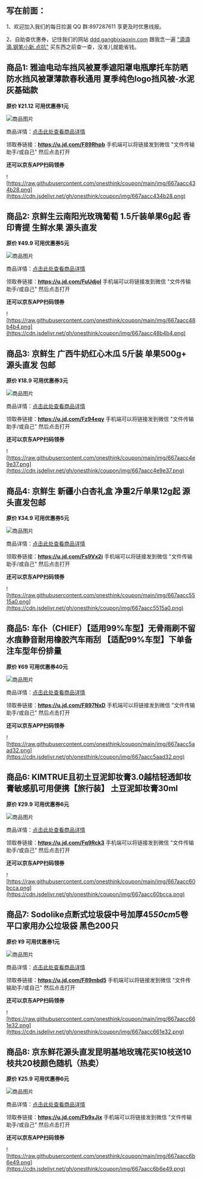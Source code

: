 ## 写在前面：

1、欢迎加入我们的每日捡漏 QQ 群:897287611 享更及时优惠线报。

2、自助查优惠券，记住我们的网站 [ddd.gangbixiaoxin.com](https://ddd.gangbixiaoxin.com) 跟我念一遍 ["滴滴滴.钢笔小新.点抗"](https://ddd.gangbixiaoxin.com) 买东西之前查一查，没准儿就能省钱。

## 商品1: 雅迪电动车挡风被夏季遮阳罩电瓶摩托车防晒防水挡风被罩薄款春秋通用 夏季纯色logo挡风被-水泥灰基础款

**原价 ¥21.12 可用优惠券1元**

![商品图片](http://img14.360buyimg.com/n1/jfs/t1/218684/26/43175/125921/665fcf9aF90c987a9/3628369cded0bd4d.jpg)

商品详情：[点击此处查看商品详情](https://union-click.jd.com/jdc?e=1003156031&amp;p=JF8BARwJK1olXwMKUFpbC08TCl8IGlodVAcLUFlUD08eBF9MRANLAjZbERscSkAJHTdNTwcKBlMdBgABFksWAmcBGlIRWg8FUFdaFxJSXzI4YC4LCFZ2Nic-WhNCZ2lTHF50GmNcElJROEonAG4IHFITWgALUW5cWEpHAj8JS1olXQYyFTBdCk4VAGgBHmsUbQYEVFZfCE8QAWgBHVolXQ4FZInwsJ6dsrqAoo-L1dG784vUtJ-Ji184K1glXQcDVl5ZD0oVA184G2sWbVhsVQ1YX0wUBTtmRhJRDwNJEAUzCE8RBGoBHVMXbQQDVVxfOHsnXDJXYyloVUFeEQgKWyxrChMAeQdvC1lqOlwWQQBNezR8RBhpW2ZaFQgpXHsXMw)

领取券链接：**https://u.jd.com/F89Rhpb** 手机端可以将链接发到微信 "文件传输助手/或自己" 然后点击打开

**还可以京东APP扫码领券**

![https://raw.githubusercontent.com/onesthink/coupon/main/img/667aacc434b28.png](https://cdn.jsdelivr.net/gh/onesthink/coupon/img/667aacc434b28.png)

## 商品2: 京鲜生云南阳光玫瑰葡萄 1.5斤装单果6g起 香印青提 生鲜水果 源头直发

**原价 ¥49.9 可用优惠券5元**

![商品图片](http://img14.360buyimg.com/n1/jfs/t1/240041/7/9774/372580/6659ecf3F66822941/1a9a98e071381a42.png)

商品详情：[点击此处查看商品详情](https://union-click.jd.com/jdc?e=1003156031&amp;p=JF8BAREJK1olXDYCVV9cDEMVA2wIHV4lGVlaCgFtUQ5SQi0DBUVNGFJeSwUIFxlJX3EIGloUWQ4AVF1dDk4IWipURmsVCW1hABgAeysXfT96WxpiWgZdMxU9BEcnAl8LGlsSVAAFUldYOEpHAj8JS1pFXDYCVG4LZksWAm4NHFIWWgMyVW5dDksfAW8MHF4VXQ8LZF5VD3vArtfdkerA1b_WytaKsezCitPchdMlbTYBZF5cCUkXB2gJGVslbQYyV24DZkpEBjgPGF8RM1tLEAxZCkxPbW8MHVwcWwEDUm5fCUoVAV84KwVoPHV0PSkGeEoRC2xrYwxuKlJmPDguSCUVQCpaXAZCIV5XXFcNSRFsazc4G2s)

领取券链接：**https://u.jd.com/FuUdjoI** 手机端可以将链接发到微信 "文件传输助手/或自己" 然后点击打开

**还可以京东APP扫码领券**

![https://raw.githubusercontent.com/onesthink/coupon/main/img/667aacc48b4b4.png](https://cdn.jsdelivr.net/gh/onesthink/coupon/img/667aacc48b4b4.png)

## 商品3: 京鲜生 广西牛奶红心木瓜 5斤装 单果500g+ 源头直发 包邮

**原价 ¥18.9 可用优惠券3元**

![商品图片](http://img14.360buyimg.com/n1/jfs/t1/225709/33/18458/136789/666a4c72F1cc385cd/fbaae0a0591b40a0.jpg)

商品详情：[点击此处查看商品详情](https://union-click.jd.com/jdc?e=1003156031&amp;p=JF8BASUJK1olXwMEXVdVDkofAV8IGloVXQQLUl5YDkgnRzBQRQQlBENHFRxWFlVPRjtUBABAQlRcCEBdCUoXA20BHVsQWwUdDRsBVXsJQXF9UjgXH2VmVwQKaU9ja2cOciVDUQoyVW5eCUsQCmkPHVIQbQdSVQ5cWEpHAl8IG2tXM9-wxIbepZyFnLqDjY-43NCo0YrjqHsWM28OG1MXXQIFV1hdDkgnA2cPK4y45dOI5YvVsZ-Ji7ixvI6c4dKc3G5tOEgnA24JGVsRWgcAVG5tCHsUMzFmGggQCgEBUFozVQJTUWpKTlJ7XQIEU1daD0oXM20JGlkXbTYyAyE0DS1FZxdSTR8UDnVLEQY5fk9Qdm1vdVlRBX4HFjsbbkh0WDNLXCB2KzYCZA)

领取券链接：**https://u.jd.com/Fz94eqy** 手机端可以将链接发到微信 "文件传输助手/或自己" 然后点击打开

**还可以京东APP扫码领券**

![https://raw.githubusercontent.com/onesthink/coupon/main/img/667aacc4e9e37.png](https://cdn.jsdelivr.net/gh/onesthink/coupon/img/667aacc4e9e37.png)

## 商品4: 京鲜生 新疆小白杏礼盒 净重2斤单果12g起 源头直发包邮

**原价 ¥34.9 可用优惠券5元**

![商品图片](http://img14.360buyimg.com/n1/jfs/t1/221387/38/43421/127781/666facbeFa5a1135e/11e39b0660fbcd18.jpg)

商品详情：[点击此处查看商品详情](https://union-click.jd.com/jdc?e=1003156031&amp;p=JF8BAREJK1olXDYCVV9dCUgeC28LG18lGVlaCgFtUQ5SQi0DBUVNGFJeSwUIFxlJX3EIGloVXAULXF5eCE8IWipURmtGKl10MShYSykWYRFMS19pGnRZJBo9BEcnAl8LGlsSVAAFUldYOEpHAj8JS1pFXDYCVG4LZksWAm4NHFIWWgMyVW5dDksfAW8MHF4XWg8HZF5VD3vArtfdkerA1b_WytaKsezCitPchdMlbTYBZF5cCUkXB2gJGVslbQYyV24DZkpEBGoAGlJHM1tLEAxZDElfbW8MHFgTXQ8FUm5fCUoVAV84K1x-OmACEFYHSxxJVQkNXQ8XDVtnMzwBUyVVRTt8Rg5UPQJ8ByQldk8SVxo4G2s)

领取券链接：**https://u.jd.com/Fs9Vx2i** 手机端可以将链接发到微信 "文件传输助手/或自己" 然后点击打开

**还可以京东APP扫码领券**

![https://raw.githubusercontent.com/onesthink/coupon/main/img/667aacc5515a0.png](https://cdn.jsdelivr.net/gh/onesthink/coupon/img/667aacc5515a0.png)

## 商品5: 车仆（CHIEF）【适用99%车型】无骨雨刷不留水痕静音耐用橡胶汽车雨刮 【适配99%车型】下单备注车型年份排量

**原价 ¥69 可用优惠券40元**

![商品图片](http://img14.360buyimg.com/n1/jfs/t1/167587/25/28071/123966/667a38e9Fb28694d7/b8d4ac576cc3ff0a.jpg)

商品详情：[点击此处查看商品详情](https://union-click.jd.com/jdc?e=1003156031&amp;p=JF8BARwJK1olXwMKUF1aD00VBF8IGlsUXgUFUVZcAEkTAV9MRANLAjZbERscSkAJHTdNTwcKBlMdBgABFksWA24LGFwQVQcKVlpfFxJSXzI4RgULGgB-I0Q_YQ9PeRt_R11RPV5wElJROEonAG4IHFITWgALUW5cWEpHAj8JS1olXQYyFTBdD0wQCm0AE2sUbQYEVFZfCE8QBmgIHlMlXQ4FZInwsJ6dsrqAoo-L1dG784vUtJ-Ji184K1glXQcDVl5ZD0oVA184G2sWbVhsVQ1bC0sTBG5mRhJRDwIEVQ4zCE8RBGkJHlwQbQQDVVxfOHsnZGoLHDpmHAVhFDhYcw4UYChJeg5wGGcHOlwqfh1gRyZBRQYTDnpXVAg5DXsXMw)

领取券链接：**https://u.jd.com/F897NxD** 手机端可以将链接发到微信 "文件传输助手/或自己" 然后点击打开

**还可以京东APP扫码领券**

![https://raw.githubusercontent.com/onesthink/coupon/main/img/667aacc5aad32.png](https://cdn.jsdelivr.net/gh/onesthink/coupon/img/667aacc5aad32.png)

## 商品6: KIMTRUE且初土豆泥卸妆膏3.0越桔轻透卸妆膏敏感肌可用便携【旅行装】 土豆泥卸妆膏30ml

**原价 ¥29.9 可用优惠券6元**

![商品图片](http://img14.360buyimg.com/n1/jfs/t1/232734/38/17966/42239/66740aaaFef9ae4b9/f848a972964d451f.png)

商品详情：[点击此处查看商品详情](https://union-click.jd.com/jdc?e=1003156031&amp;p=JF8BARwJK1olXwMKUVxYCkkfB18IGlocWAIHUFpVD0gWBV9MRANLAjZbERscSkAJHTdNTwcKBlMdBgABFksWAmYNH14RWQ4FV19bFxJSXzI4XytTR0F8DAg_DDlwQzlcHVwTKEBHJFJROEonAG4IHFITWgALUW5cWEpHAj8JS1olXQYyFTBdCE0UAWsBGmsUbQYEVFZfCE8VC28BH18lXQ4FZInwsJ6dsrqAoo-L1dG784vUtJ-Ji184K1glXQcDVl5ZD0oVA184G2sWbVhsVQ1VCEgTVG9mRhJRDk1CFgIzCE8RB2gPGFoTbQQDVVxfOHsnRRp-bjAcXHhKAAkdYEkeSw0JYiIQGlhfOlwNSkJuShVtWyBIA1VJMQw9DHsXMw)

领取券链接：**https://u.jd.com/Fq9Rck3** 手机端可以将链接发到微信 "文件传输助手/或自己" 然后点击打开

**还可以京东APP扫码领券**

![https://raw.githubusercontent.com/onesthink/coupon/main/img/667aacc60bcca.png](https://cdn.jsdelivr.net/gh/onesthink/coupon/img/667aacc60bcca.png)

## 商品7: Sodolike点断式垃圾袋中号加厚45*50cm*5卷平口家用办公垃圾袋 黑色200只

**原价 ¥9 可用优惠券1元**

![商品图片](http://img14.360buyimg.com/n1/jfs/t1/230463/16/21666/102552/667531fbFa2c9a830/e5914e81ef26b9b9.jpg)

商品详情：[点击此处查看商品详情](https://union-click.jd.com/jdc?e=1003156031&amp;p=JF8BARoJK1olXwQAVVlVAEgWBV8IGloWWgQKUltcAE4fAV9MRANLAjZbERscSkAJHTdNTwcKBlMdBgABFksWAmwPGVMTWAcKUVZfFxJSXzI4T11TIG0YNAg-US1DWBxNY0EUCV1pNFJROEonAG4IHFITWgALUW5cWEpHAj8JS1olXQYyFTBbD00TBGk4GmsVWwYKVl5ZD08XA2sOK1sdWjbV-eaIgvrCi9bchdPC5KHX3eKJlsMnM18LK1sUXAQCUFlcCksnM284GGtLMwdRUlxeCEkRbTJBXwkRDUFVOl5ZD0sSC2cJGmsXXAcAVm5tOEoRChN_TDpxXw5EER0paTB2YjVwEj5-PGgAMCYECCt8fzVJQjlSBUdUHwltCHs)

领取券链接：**https://u.jd.com/F89mbd5** 手机端可以将链接发到微信 "文件传输助手/或自己" 然后点击打开

**还可以京东APP扫码领券**

![https://raw.githubusercontent.com/onesthink/coupon/main/img/667aacc661e32.png](https://cdn.jsdelivr.net/gh/onesthink/coupon/img/667aacc661e32.png)

## 商品8: 京东鲜花源头直发昆明基地玫瑰花买10枝送10枝共20枝颜色随机（热卖）

**原价 ¥25.9 可用优惠券6元**

![商品图片](http://img14.360buyimg.com/n1/jfs/t1/231457/28/21367/77511/6674036dFf6e2dfaa/1cbdbb15d8655b25.jpg)

商品详情：[点击此处查看商品详情](https://union-click.jd.com/jdc?e=1003156031&amp;p=JF8BASgJK1olXwMKVFhVD0IVBF8IGloVXQEBUVxVAE4nRzBQRQQlBENHFRxWFlVPRjtUBABAQlRcCEBdCUoXA2gLHlkdVQMdDRsBVXtTRip2fCAVH2ZbUwEuUDB_XzlReQ1DUQoyVW5eCUsQCmkPHVIQbQdSVQ5cWEpHAl8IG2tXM9Gr44n0t5OUrrazm4ye_NKX0Yj3jZ-po18JK1sTXQ4AVFpfAE4QBGs4G1MSbdGv7IvXuZ6furuWk4ys-tOL6IrDgHsnM2w4G1oUXwYGU19fCHsnA18LKwV7XFUEXF0IWEx5XiZMSBBXFVhsVFpbDE0UAmoNK1kUXAQAZG5tfjNeVjNMcgdMLU9bFhkUey1-YxFQRChdMwRwMyUjTQNeeRlXQxgSOl5JVm5dOA)

领取券链接：**https://u.jd.com/Fb9xJix** 手机端可以将链接发到微信 "文件传输助手/或自己" 然后点击打开

**还可以京东APP扫码领券**

![https://raw.githubusercontent.com/onesthink/coupon/main/img/667aacc6b6e49.png](https://cdn.jsdelivr.net/gh/onesthink/coupon/img/667aacc6b6e49.png)

